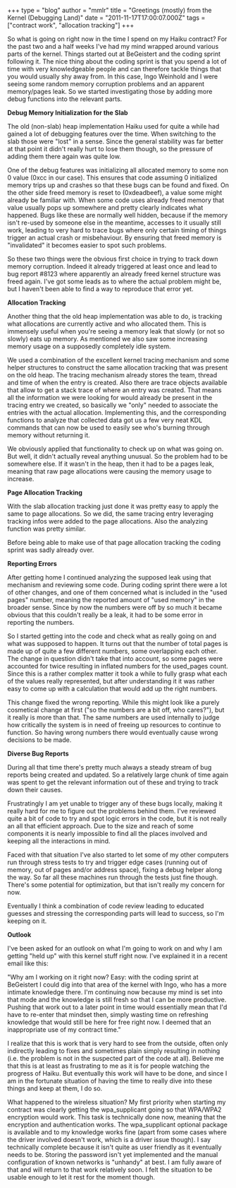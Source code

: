 +++
type = "blog"
author = "mmlr"
title = "Greetings (mostly) from the Kernel (Debugging Land)"
date = "2011-11-17T17:00:07.000Z"
tags = ["contract work", "allocation tracking"]
+++

So what is going on right now in the time I spend on my Haiku contract? For the past two and a half weeks I've had my mind wrapped around various parts of the kernel. Things started out at BeGeistert and the coding sprint following it. The nice thing about the coding sprint is that you spend a lot of time with very knowledgeable people and can therefore tackle things that you would usually shy away from. In this case, Ingo Weinhold and I were seeing some random memory corruption problems and an apparent memory/pages leak. So we started investigating those by adding more debug functions into the relevant parts.
<!--break-->
<b>Debug Memory Initialization for the Slab</b>

The old (non-slab) heap implementation Haiku used for quite a while had gained a lot of debugging features over the time. When switching to the slab those were "lost" in a sense. Since the general stability was far better at that point it didn't really hurt to lose them though, so the pressure of adding them there again was quite low.

One of the debug features was initializing all allocated memory to some non 0 value (0xcc in our case). This ensures that code assuming 0 initialized memory trips up and crashes so that these bugs can be found and fixed. On the other side freed memory is reset to (0xdeadbeef), a value some might already be familiar with. When some code uses already freed memory that value usually pops up somewhere and pretty clearly indicates what happened. Bugs like these are normally well hidden, because if the memory isn't re-used by someone else in the meantime, accesses to it usually still work, leading to very hard to trace bugs where only certain timing of things trigger an actual crash or misbehaviour. By ensuring that freed memory is "invalidated" it becomes easier to spot such problems.

So these two things were the obvious first choice in trying to track down memory corruption. Indeed it already triggered at least once and lead to bug report #8123 where apparently an already freed kernel structure was freed again. I've got some leads as to where the actual problem might be, but I haven't been able to find a way to reproduce that error yet.

<b>Allocation Tracking</b>

Another thing that the old heap implementation was able to do, is tracking what allocations are currently active and who allocated them. This is immensely useful when you're seeing a memory leak that slowly (or not so slowly) eats up memory. As mentioned we also saw some increasing memory usage on a supposedly completely idle system.

We used a combination of the excellent kernel tracing mechanism and some helper structures to construct the same allocation tracking that was present on the old heap. The tracing mechanism already stores the team, thread and time of when the entry is created. Also there are trace objects available that allow to get a stack trace of where an entry was created. That means all the information we were looking for would already be present in the tracing entry we created, so basically we "only" needed to associate the entries with the actual allocation. Implementing this, and the corresponding functions to analyze that collected data got us a few very neat KDL commands that can now be used to easily see who's burning through memory without returning it.

We obviously applied that functionality to check up on what was going on. But well, it didn't actually reveal anything unusual. So the problem had to be somewhere else. If it wasn't in the heap, then it had to be a pages leak, meaning that raw page allocations were causing the memory usage to increase.

<b>Page Allocation Tracking</b>

With the slab allocation tracking just done it was pretty easy to apply the same to page allocations. So we did, the same tracing entry leveraging tracking infos were added to the page allocations. Also the analyzing function was pretty similar.

Before being able to make use of that page allocation tracking the coding sprint was sadly already over.

<b>Reporting Errors</b>

After getting home I continued analyzing the supposed leak using that mechanism and reviewing some code. During coding sprint there were a lot of other changes, and one of them concerned what is included in the "used pages" number, meaning the reported amount of "used memory" in the broader sense. Since by now the numbers were off by so much it became obvious that this couldn't really be a leak, it had to be some error in reporting the numbers.

So I started getting into the code and check what as really going on and what was supposed to happen. It turns out that the number of total pages is made up of quite a few different numbers, some overlapping each other. The change in question didn't take that into account, so some pages were accounted for twice resulting in inflated numbers for the used_pages count. Since this is a rather complex matter it took a while to fully grasp what each of the values really represented, but after understanding it it was rather easy to come up with a calculation that would add up the right numbers.

This change fixed the wrong reporting. While this might look like a purely cosmetical change at first ("so the numbers are a bit off, who cares?"), but it really is more than that. The same numbers are used internally to judge how critically the system is in need of freeing up resources to continue to function. So having wrong numbers there would eventually cause wrong decisions to be made.

<b>Diverse Bug Reports</b>

During all that time there's pretty much always a steady stream of bug reports being created and updated. So a relatively large chunk of time again was spent to get the relevant information out of these and trying to track down their causes.

Frustratingly I am yet unable to trigger any of these bugs locally, making it really hard for me to figure out the problems behind them. I've reviewed quite a bit of code to try and spot logic errors in the code, but it is not really an all that efficient approach. Due to the size and reach of some components it is nearly impossible to find all the places involved and keeping all the interactions in mind.

Faced with that situation I've also started to let some of my other computers run through stress tests to try and trigger edge cases (running out of memory, out of pages and/or address space), fixing a debug helper along the way. So far all these machines run through the tests just fine though. There's some potential for optimization, but that isn't really my concern for now.

Eventually I think a combination of code review leading to educated guesses and stressing the corresponding parts will lead to success, so I'm keeping on it.

<b>Outlook</b>

I've been asked for an outlook on what I'm going to work on and why I am getting "held up" with this kernel stuff right now. I've explained it in a recent email like this:

"Why am I working on it right now? Easy: with the coding 
sprint at BeGeistert I could dig into that area of the kernel with 
Ingo, who has a more intimate knowledge there. I'm continuing now 
because my mind is set into that mode and the knowledge is still fresh 
so that I can be more productive. Pushing that work out to a later 
point in time would essentially mean that I'd have to re-enter that 
mindset then, simply wasting time on refreshing knowledge that would 
still be here for free right now. I deemed that an inappropriate use of 
my contract time."

I realize that this is work that is very hard to see from the outside, often only indirectly leading to fixes and sometimes plain simply resulting in nothing (i.e. the problem is not in the suspected part of the code at all). Believe me that this is at least as frustrating to me as it is for people watching the progress of Haiku. But eventually this work will have to be done, and since I am in the fortunate situation of having the time to really dive into these things and keep at them, I do so.

What happened to the wireless situation? My first priority when starting my contract was clearly getting the wpa_supplicant going so that WPA/WPA2 encryption would work. This task is technically done now, meaning that the encryption and authentication works. The wpa_supplicant optional package is available and to my knowledge works fine (apart from some cases where the driver involved doesn't work, which is a driver issue though). I say technically complete because it isn't quite as user friendly as it eventually needs to be. Storing the password isn't yet implemented and the manual configuration of known networks is "unhandy" at best. I am fully aware of that and will return to that work relatively soon. I felt the situation to be usable enough to let it rest for the moment though.